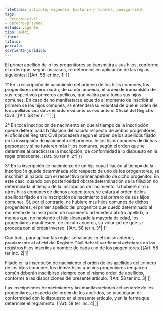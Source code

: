 ```yaml
---
fileClass: articulo, vigencia, historia-y-fuentes, codigo-civil
tags:
- derecho-civil
- derecho-privado
estado: vigente
tipo: multi
libro:
titulo:
parrafo:
corriente-juridica:
---
```

El primer apellido del o los progenitores se transmitirá a sus hijos, conforme el orden que, según los casos, se determine en aplicación de las reglas siguientes: [[Art. 58 ter inc. 1| ]]

1° En la inscripción de nacimiento del primero de los hijos comunes, los progenitores determinarán, de común acuerdo, el orden de transmisión de sus respectivos primeros apellidos, que valdrá para todos sus hijos comunes. En caso de no manifestarse acuerdo al momento de inscribir al primero de los hijos comunes, se entenderá su voluntad de que el orden de los apellidos sea determinado mediante sorteo ante el Oficial del Registro Civil. [[Art. 58 ter n. 1°| ]]

2° En toda inscripción de nacimiento en que al tiempo de la inscripción quede determinada la filiación del nacido respecto de ambos progenitores, el oficial del Registro Civil procederá según el orden de los apellidos fijado en la inscripción de nacimiento del primero de los hijos comunes de dichas personas; y si no tuvieren más hijos comunes, según el orden que se determine al practicarse la inscripción, de conformidad a lo dispuesto en la regla precedente. [[Art. 58 ter n. 2°| ]]

3° En la inscripción de nacimiento de un hijo cuya filiación al tiempo de la inscripción quede determinada sólo respecto de uno de los progenitores, se inscribirá al nacido con el respectivo primer apellido de dicho progenitor. En este caso, cuando con posterioridad obrare determinación de la filiación no determinada al tiempo de la inscripción de nacimiento, si hubiere otro u otros hijos comunes de dichos progenitores, se estará al orden de los apellidos fijado en la inscripción de nacimiento del primero de sus hijos comunes. Si, por el contrario, no hubiere más hijos comunes de dichos progenitores, el primer apellido del progenitor que quedó determinado al momento de la inscripción de nacimiento antecederá al otro apellido, a menos que, no habiendo el hijo alcanzado la mayoría de edad, los progenitores manifiesten, de común acuerdo, su voluntad de que se proceda con el orden inverso. [[Art. 58 ter n. 3°| ]]

Con todo, para aplicar las reglas señaladas en el inciso anterior, previamente el oficial del Registro Civil deberá verificar si existieren en los registros hijos inscritos a nombre de cada uno de los progenitores. [[Art. 58 ter inc. 2| ]]

Fijado en la inscripción de nacimiento el orden de los apellidos del primero de los hijos comunes, los demás hijos que dos progenitores tengan en común deberán inscribirse siempre con el mismo orden de apellidos, conforme a las disposiciones del presente artículo. [[Art. 58 ter inc. 3| ]]

Las inscripciones de nacimiento y las manifestaciones del acuerdo de los progenitores, respecto del orden de los apellidos, se practicarán de conformidad con lo dispuesto en el presente artículo, y en la forma que determine el reglamento. [[Art. 58 ter inc. 4| ]]